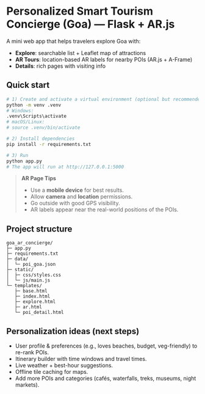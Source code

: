 # Personalized Smart Tourism Concierge (Goa) — Flask + AR.js

A mini web app that helps travelers explore Goa with:
- **Explore**: searchable list + Leaflet map of attractions
- **AR Tours**: location-based AR labels for nearby POIs (AR.js + A-Frame)
- **Details**: rich pages with visiting info

## Quick start

```bash
# 1) Create and activate a virtual environment (optional but recommended)
python -m venv .venv
# Windows:
.venv\Scripts\activate
# macOS/Linux:
# source .venv/bin/activate

# 2) Install dependencies
pip install -r requirements.txt

# 3) Run
python app.py
# The app will run at http://127.0.0.1:5000
```

> **AR Page Tips**
> - Use a **mobile device** for best results.
> - Allow **camera** and **location** permissions.
> - Go outside with good GPS visibility.
> - AR labels appear near the real-world positions of the POIs.

## Project structure

```
goa_ar_concierge/
├─ app.py
├─ requirements.txt
├─ data/
│  └─ poi_goa.json
├─ static/
│  ├─ css/styles.css
│  └─ js/main.js
└─ templates/
   ├─ base.html
   ├─ index.html
   ├─ explore.html
   ├─ ar.html
   └─ poi_detail.html
```

## Personalization ideas (next steps)
- User profile & preferences (e.g., loves beaches, budget, veg-friendly) to re-rank POIs.
- Itinerary builder with time windows and travel times.
- Live weather + best-hour suggestions.
- Offline tile caching for maps.
- Add more POIs and categories (cafés, waterfalls, treks, museums, night markets).